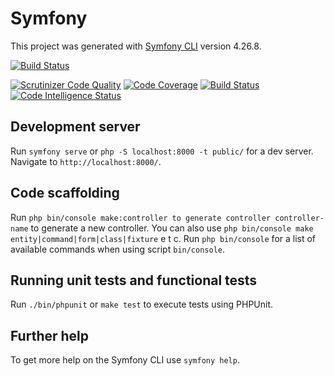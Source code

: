 # Symfony

This project was generated with [Symfony CLI](https://symfony.com/download) version 4.26.8.

[![Build Status](https://app.travis-ci.com/kati18/mvc-proj.svg?branch=master)](https://app.travis-ci.com/kati18/mvc-proj)

[![Scrutinizer Code Quality](https://scrutinizer-ci.com/g/kati18/mvc-proj/badges/quality-score.png?b=master)](https://scrutinizer-ci.com/g/kati18/mvc-proj/?branch=master)
[![Code Coverage](https://scrutinizer-ci.com/g/kati18/mvc-proj/badges/coverage.png?b=master)](https://scrutinizer-ci.com/g/kati18/mvc-proj/?branch=master)
[![Build Status](https://scrutinizer-ci.com/g/kati18/mvc-proj/badges/build.png?b=master)](https://scrutinizer-ci.com/g/kati18/mvc-proj/build-status/master)
[![Code Intelligence Status](https://scrutinizer-ci.com/g/kati18/mvc-proj/badges/code-intelligence.svg?b=master)](https://scrutinizer-ci.com/code-intelligence)

## Development server

Run `symfony serve` or `php -S localhost:8000 -t public/` for a dev server. Navigate to `http://localhost:8000/`.


## Code scaffolding

Run `php bin/console make:controller to generate controller controller-name` to generate a new controller. You can also use `php bin/console make entity|command|form|class|fixture` e t c.
Run `php bin/console` for a list of available commands when using script `bin/console`.  


## Running unit tests and functional tests

Run `./bin/phpunit` or `make test` to execute tests using PHPUnit.


## Further help

To get more help on the Symfony CLI use `symfony help`.
